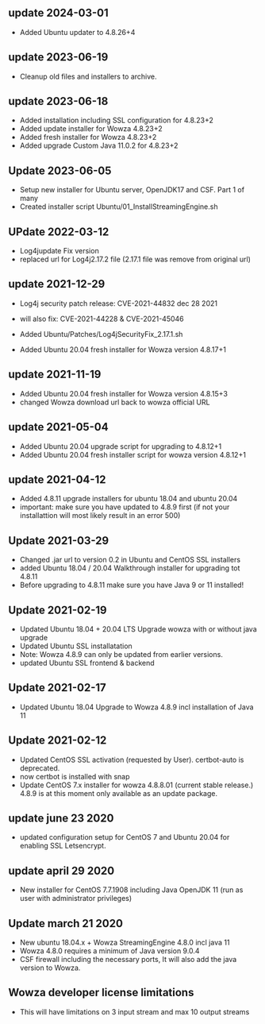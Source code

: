 ## update 2024-03-01
* Added Ubuntu updater to 4.8.26+4 

## update 2023-06-19
* Cleanup old files and installers to archive. 

## update 2023-06-18
* Added installation including SSL configuration for 4.8.23+2
* Added update installer for Wowza 4.8.23+2
* Added fresh installer for Wowza 4.8.23+2
* Added upgrade Custom Java 11.0.2 for 4.8.23+2

## Update 2023-06-05
* Setup new installer for Ubuntu server, OpenJDK17 and CSF. Part 1 of many
* Created installer script Ubuntu/01_InstallStreamingEngine.sh

## UPdate 2022-03-12
* Log4jupdate Fix version
* replaced url for Log4j2.17.2 file (2.17.1 file was remove from original url)


## update 2021-12-29
* Log4j security patch release: CVE-2021-44832 dec 28 2021
* will also fix: CVE-2021-44228 & CVE-2021-45046
* Added Ubuntu/Patches/Log4jSecurityFix_2.17.1.sh

* Added Ubuntu 20.04 fresh installer for Wowza version 4.8.17+1

## update 2021-11-19
* Added Ubuntu 20.04 fresh installer for Wowza version 4.8.15+3
* changed Wowza download url back to wowza official URL

## update 2021-05-04
* Added Ubuntu 20.04 upgrade script for upgrading to 4.8.12+1
* Added Ubuntu 20.04 fresh installer script for wowza version 4.8.12+1

## update 2021-04-12
- Added 4.8.11 upgrade installers for ubuntu 18.04 and ubuntu 20.04
- important: make sure you have updated to 4.8.9 first (if not your installattion will most likely result in an error 500)

## Update 2021-03-29
- Changed .jar url to version 0.2 in Ubuntu and CentOS SSL installers
- added Ubuntu 18.04 / 20.04 Walkthrough installer for upgrading tot 4.8.11 
- Before upgrading to 4.8.11 make sure you have Java 9 or 11 installed!

## Update 2021-02-19
- Updated Ubuntu 18.04 + 20.04 LTS Upgrade wowza with or without java upgrade
- Updated Ubuntu SSL installatation
- Note: Wowza 4.8.9 can only be updated from earlier versions.
- updated Ubuntu SSL frontend & backend

## Update 2021-02-17
- Updated Ubuntu 18.04 Upgrade to Wowza 4.8.9 incl installation of Java 11

## Update 2021-02-12
- Updated CentOS SSL activation (requested by User). certbot-auto is deprecated.
- now certbot is installed with snap
- Update CentOS 7.x installer for wowza 4.8.8.01 (current stable release.) 4.8.9 is at this moment only available as an update package.


## update june 23 2020
- updated configuration setup for CentOS 7 and Ubuntu 20.04 for enabling SSL Letsencrypt.

## update april 29 2020
- New installer for CentOS 7.7.1908 including Java OpenJDK 11 (run as user with administrator privileges)


## Update march 21 2020
- New ubuntu 18.04.x + Wowza StreamingEngine 4.8.0 incl java 11
- Wowza 4.8.0 requires a minimum of Java version 9.0.4
- CSF firewall including the necessary ports, It will also add the java version to Wowza.

## Wowza developer license limitations
- This will have limitations on 3 input stream and max 10 output streams
